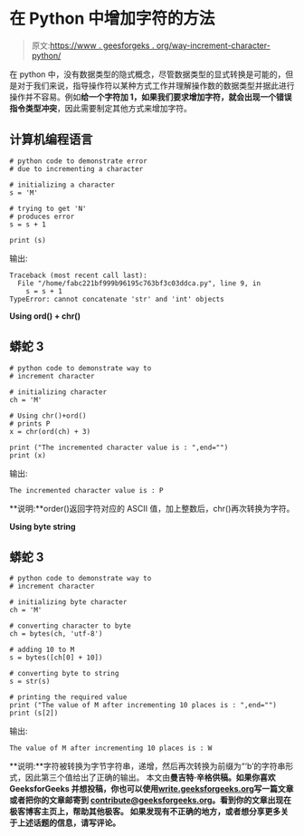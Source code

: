 # 在 Python 中增加字符的方法

> 原文:[https://www . geesforgeks . org/way-increment-character-python/](https://www.geeksforgeeks.org/ways-increment-character-python/)

在 python 中，没有数据类型的隐式概念，尽管数据类型的显式转换是可能的，但是对于我们来说，指导操作符以某种方式工作并理解操作数的数据类型并据此进行操作并不容易。例如**给一个字符加 1，如果我们要求增加字符，就会出现一个错误指令类型冲突**，因此需要制定其他方式来增加字符。

## 计算机编程语言

```
# python code to demonstrate error
# due to incrementing a character

# initializing a character
s = 'M'

# trying to get 'N'
# produces error
s = s + 1

print (s)
```

输出:

```
Traceback (most recent call last):
  File "/home/fabc221bf999b96195c763bf3c03ddca.py", line 9, in 
    s = s + 1
TypeError: cannot concatenate 'str' and 'int' objects
```

**Using ord() + chr()**

## 蟒蛇 3

```
# python code to demonstrate way to
# increment character

# initializing character
ch = 'M'

# Using chr()+ord()
# prints P
x = chr(ord(ch) + 3)

print ("The incremented character value is : ",end="")
print (x)
```

输出:

```
The incremented character value is : P
```

**说明:**order()返回字符对应的 ASCII 值，加上整数后，chr()再次转换为字符。

**Using byte string**

## 蟒蛇 3

```
# python code to demonstrate way to
# increment character

# initializing byte character
ch = 'M'

# converting character to byte
ch = bytes(ch, 'utf-8')

# adding 10 to M
s = bytes([ch[0] + 10])

# converting byte to string
s = str(s)

# printing the required value
print ("The value of M after incrementing 10 places is : ",end="")
print (s[2])
```

输出:

```
The value of M after incrementing 10 places is : W
```

**说明:**字符被转换为字节字符串，递增，然后再次转换为前缀为“‘b’的字符串形式，因此第三个值给出了正确的输出。
本文由[](https://auth.geeksforgeeks.org/profile.php?user=manjeet_04)**曼吉特·辛格供稿。如果你喜欢 GeeksforGeeks 并想投稿，你也可以使用[write.geeksforgeeks.org](https://write.geeksforgeeks.org)写一篇文章或者把你的文章邮寄到 contribute@geeksforgeeks.org。看到你的文章出现在极客博客主页上，帮助其他极客。
如果发现有不正确的地方，或者想分享更多关于上述话题的信息，请写评论。**